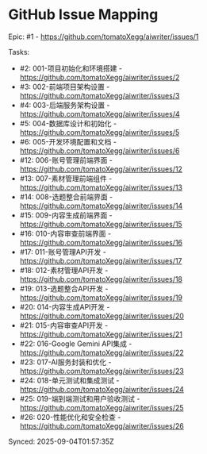 # GitHub Issue Mapping

Epic: #1 - https://github.com/tomatoXegg/aiwriter/issues/1

Tasks:
- #2: 001-项目初始化和环境搭建 - https://github.com/tomatoXegg/aiwriter/issues/2
- #3: 002-前端项目架构设置 - https://github.com/tomatoXegg/aiwriter/issues/3
- #4: 003-后端服务架构设置 - https://github.com/tomatoXegg/aiwriter/issues/4
- #5: 004-数据库设计和初始化 - https://github.com/tomatoXegg/aiwriter/issues/5
- #6: 005-开发环境配置和文档 - https://github.com/tomatoXegg/aiwriter/issues/6
- #12: 006-账号管理前端界面 - https://github.com/tomatoXegg/aiwriter/issues/12
- #13: 007-素材管理前端组件 - https://github.com/tomatoXegg/aiwriter/issues/13
- #14: 008-选题整合前端界面 - https://github.com/tomatoXegg/aiwriter/issues/14
- #15: 009-内容生成前端界面 - https://github.com/tomatoXegg/aiwriter/issues/15
- #16: 010-内容审查前端界面 - https://github.com/tomatoXegg/aiwriter/issues/16
- #17: 011-账号管理API开发 - https://github.com/tomatoXegg/aiwriter/issues/17
- #18: 012-素材管理API开发 - https://github.com/tomatoXegg/aiwriter/issues/18
- #19: 013-选题整合API开发 - https://github.com/tomatoXegg/aiwriter/issues/19
- #20: 014-内容生成API开发 - https://github.com/tomatoXegg/aiwriter/issues/20
- #21: 015-内容审查API开发 - https://github.com/tomatoXegg/aiwriter/issues/21
- #22: 016-Google Gemini API集成 - https://github.com/tomatoXegg/aiwriter/issues/22
- #23: 017-AI服务封装和优化 - https://github.com/tomatoXegg/aiwriter/issues/23
- #24: 018-单元测试和集成测试 - https://github.com/tomatoXegg/aiwriter/issues/24
- #25: 019-端到端测试和用户验收测试 - https://github.com/tomatoXegg/aiwriter/issues/25
- #26: 020-性能优化和安全检查 - https://github.com/tomatoXegg/aiwriter/issues/26

Synced: 2025-09-04T01:57:35Z
